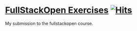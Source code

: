 # [FullStackOpen Exercises](http://utkryuk.github.io/) [![Hits](https://hits.seeyoufarm.com/api/count/incr/badge.svg?url=https%3A%2F%2Fgithub.com%2Futkryuk%2Futkryuk.github.io)](https://hits.seeyoufarm.com)

My submission to the fullstackopen course.